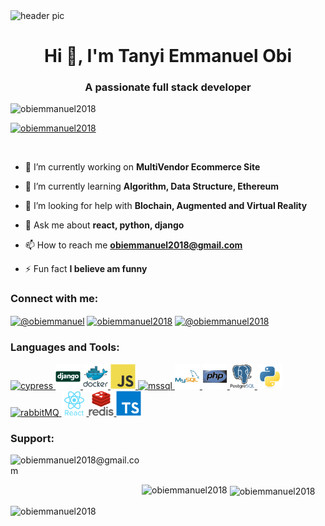 <img src= "https://raw.githubusercontent.com/halfrost/halfrost/master/icons/header_.png" alt="header pic">

<h1 align="center">Hi 👋, I'm Tanyi Emmanuel Obi</h1>
<h3 align="center">A passionate full stack developer</h3>

<p align="left"> <img src="https://komarev.com/ghpvc/?username=obiemmanuel2018&label=Profile%20views&color=0e75b6&style=flat" alt="obiemmanuel2018" /> </p>

<p align="left"> <a href="https://github.com/ryo-ma/github-profile-trophy"><img src="https://github-profile-trophy.vercel.app/?username=obiemmanuel2018" alt="obiemmanuel2018" /></a> </p>

<p align="left"> <a href="https://twitter.com/" target="blank"><img src="https://img.shields.io/twitter/follow/?logo=twitter&style=for-the-badge" alt="" /></a> </p>

- 🔭 I’m currently working on **MultiVendor Ecommerce Site**

- 🌱 I’m currently learning **Algorithm, Data Structure, Ethereum**

- 🤝 I’m looking for help with **Blochain, Augmented and Virtual Reality**

- 💬 Ask me about **react, python, django**

- 📫 How to reach me **obiemmanuel2018@gmail.com**

- ⚡ Fun fact **I believe am funny**

<h3 align="left">Connect with me:</h3>
<p align="left">
<a href="https://instagram.com/@obiemmanuel" target="blank"><img align="center" src="https://raw.githubusercontent.com/rahuldkjain/github-profile-readme-generator/master/src/images/icons/Social/instagram.svg" alt="@obiemmanuel" height="30" width="40" /></a>
<a href="https://www.hackerrank.com/obiemmanuel2018" target="blank"><img align="center" src="https://raw.githubusercontent.com/rahuldkjain/github-profile-readme-generator/master/src/images/icons/Social/hackerrank.svg" alt="obiemmanuel2018" height="30" width="40" /></a>
<a href="https://www.hackerearth.com/@obiemmanuel2018" target="blank"><img align="center" src="https://raw.githubusercontent.com/rahuldkjain/github-profile-readme-generator/master/src/images/icons/Social/hackerearth.svg" alt="@obiemmanuel2018" height="30" width="40" /></a>
</p>

<h3 align="left">Languages and Tools:</h3>
<p align="left"> <a href="https://www.cypress.io" target="_blank" rel="noreferrer"> <img src="https://raw.githubusercontent.com/simple-icons/simple-icons/6e46ec1fc23b60c8fd0d2f2ff46db82e16dbd75f/icons/cypress.svg" alt="cypress" width="40" height="40"/> </a> <a href="https://www.djangoproject.com/" target="_blank" rel="noreferrer"> <img src="https://raw.githubusercontent.com/devicons/devicon/master/icons/django/django-original.svg" alt="django" width="40" height="40"/> </a> <a href="https://www.docker.com/" target="_blank" rel="noreferrer"> <img src="https://raw.githubusercontent.com/devicons/devicon/master/icons/docker/docker-original-wordmark.svg" alt="docker" width="40" height="40"/> </a> <a href="https://developer.mozilla.org/en-US/docs/Web/JavaScript" target="_blank" rel="noreferrer"> <img src="https://raw.githubusercontent.com/devicons/devicon/master/icons/javascript/javascript-original.svg" alt="javascript" width="40" height="40"/> </a> <a href="https://www.microsoft.com/en-us/sql-server" target="_blank" rel="noreferrer"> <img src="https://www.svgrepo.com/show/303229/microsoft-sql-server-logo.svg" alt="mssql" width="40" height="40"/> </a> <a href="https://www.mysql.com/" target="_blank" rel="noreferrer"> <img src="https://raw.githubusercontent.com/devicons/devicon/master/icons/mysql/mysql-original-wordmark.svg" alt="mysql" width="40" height="40"/> </a> <a href="https://www.php.net" target="_blank" rel="noreferrer"> <img src="https://raw.githubusercontent.com/devicons/devicon/master/icons/php/php-original.svg" alt="php" width="40" height="40"/> </a> <a href="https://www.postgresql.org" target="_blank" rel="noreferrer"> <img src="https://raw.githubusercontent.com/devicons/devicon/master/icons/postgresql/postgresql-original-wordmark.svg" alt="postgresql" width="40" height="40"/> </a> <a href="https://www.python.org" target="_blank" rel="noreferrer"> <img src="https://raw.githubusercontent.com/devicons/devicon/master/icons/python/python-original.svg" alt="python" width="40" height="40"/> </a> <a href="https://www.rabbitmq.com" target="_blank" rel="noreferrer"> <img src="https://www.vectorlogo.zone/logos/rabbitmq/rabbitmq-icon.svg" alt="rabbitMQ" width="40" height="40"/> </a> <a href="https://reactjs.org/" target="_blank" rel="noreferrer"> <img src="https://raw.githubusercontent.com/devicons/devicon/master/icons/react/react-original-wordmark.svg" alt="react" width="40" height="40"/> </a> <a href="https://redis.io" target="_blank" rel="noreferrer"> <img src="https://raw.githubusercontent.com/devicons/devicon/master/icons/redis/redis-original-wordmark.svg" alt="redis" width="40" height="40"/> </a> <a href="https://www.typescriptlang.org/" target="_blank" rel="noreferrer"> <img src="https://raw.githubusercontent.com/devicons/devicon/master/icons/typescript/typescript-original.svg" alt="typescript" width="40" height="40"/> </a> </p>

<h3 align="left">Support:</h3>
<p><a href="https://ko-fi.com/obiemmanuel2018@gmail.com"> <img align="left" src="https://cdn.ko-fi.com/cdn/kofi3.png?v=3" height="50" width="210" alt="obiemmanuel2018@gmail.com" /></a></p><br><br>

<p><img align="left" src="https://github-readme-stats.vercel.app/api/top-langs?username=obiemmanuel2018&show_icons=true&locale=en&layout=compact" alt="obiemmanuel2018" /></p>

<p>&nbsp;<img align="center" src="https://github-readme-stats.vercel.app/api?username=obiemmanuel2018&show_icons=true&locale=en" alt="obiemmanuel2018" /></p>

<p><img align="center" src="https://github-readme-streak-stats.herokuapp.com/?user=obiemmanuel2018&" alt="obiemmanuel2018" /></p>
